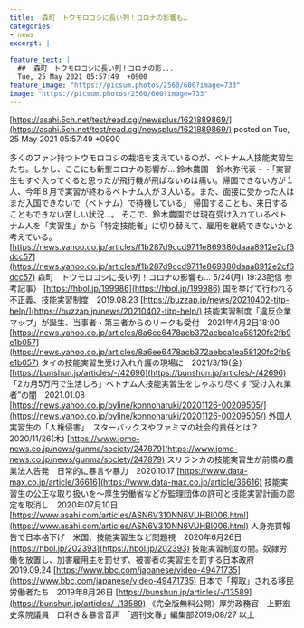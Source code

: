 ```yaml
---
title:  森町　トウモロコシに長い列！コロナの影響も…  
categories:
- news
excerpt: |
  
feature_text: |
  ##  森町　トウモロコシに長い列！コロナの影...
  Tue, 25 May 2021 05:57:49  +0900
feature_image: "https://picsum.photos/2560/600?image=733"
image: "https://picsum.photos/2560/600?image=733"
---
```


[https://asahi.5ch.net/test/read.cgi/newsplus/1621889869/](https://asahi.5ch.net/test/read.cgi/newsplus/1621889869/)
posted on Tue, 25 May 2021 05:57:49  +0900

<!--more-->

多くのファン持つトウモロコシの栽培を支えているのが、ベトナム人技能実習生たち。しかし、ここにも新型コロナの影響が… 鈴木農園　鈴木弥代表・・「実習生もすぐ入ってくると思ったが飛行機が飛ばないのは痛い。帰国できない方が１人、今年８月で実習が終わるベトナム人が３人いる。また、面接に受かった人はまだ入国できないで（ベトナム）で待機している」 帰国することも、来日することもできない苦しい状況…。 そこで、鈴木農園では現在受け入れているベトナム人を「実習生」から「特定技能者」に切り替えて、雇用を継続できないかと考えている。 [https://news.yahoo.co.jp/articles/f1b287d9ccd9711e869380daaa8912e2cf6dcc57](https://news.yahoo.co.jp/articles/f1b287d9ccd9711e869380daaa8912e2cf6dcc57) 森町　トウモロコシに長い列！コロナの影響も… 5/24(月) 19:23配信 参考記事） [https://hbol.jp/199986](https://hbol.jp/199986) 国を挙げて行われる不正義、技能実習制度　2019.08.23 [https://buzzap.jp/news/20210402-titp-help/](https://buzzap.jp/news/20210402-titp-help/) 技能実習制度「違反企業マップ」が誕生、当事者・第三者からのリークも受付　2021年4月2日18:00 [https://news.yahoo.co.jp/articles/8a6ee6478acb372aebca1ea58120fc2fb9e1b057](https://news.yahoo.co.jp/articles/8a6ee6478acb372aebca1ea58120fc2fb9e1b057) タイの技能実習生受け入れ介護の現場に　2021/3/19(金) [https://bunshun.jp/articles/-/42696](https://bunshun.jp/articles/-/42696) 「2カ月5万円で生活しろ」ベトナム人技能実習生をしゃぶり尽くす“受け入れ業者”の闇　2021.01.08 [https://news.yahoo.co.jp/byline/konnoharuki/20201126-00209505/](https://news.yahoo.co.jp/byline/konnoharuki/20201126-00209505/) 外国人実習生の「人権侵害」　スターバックスやファミマの社会的責任とは？　2020/11/26(木) [https://www.jomo-news.co.jp/news/gunma/society/247879](https://www.jomo-news.co.jp/news/gunma/society/247879) スリランカの技能実習生が前橋の農業法人告発　日常的に暴言や暴力　2020.10.17 [https://www.data-max.co.jp/article/36616](https://www.data-max.co.jp/article/36616) 技能実習生の公正な取り扱いを〜厚生労働省などが監理団体の許可と技能実習計画の認定を取消し　2020年07月10日 [https://www.asahi.com/articles/ASN6V310NN6VUHBI006.html](https://www.asahi.com/articles/ASN6V310NN6VUHBI006.html) 人身売買報告で日本格下げ　米国、技能実習生など問題視　2020年6月26日 [https://hbol.jp/202393](https://hbol.jp/202393) 技能実習制度の闇。奴隷労働を放置し、加害雇用主を罰せず、被害者の実習生を罰する日本政府　2019.09.24 [https://www.bbc.com/japanese/video-49471735](https://www.bbc.com/japanese/video-49471735) 日本で「搾取」される移民労働者たち　2019年8月26日 [https://bunshun.jp/articles/-/13589](https://bunshun.jp/articles/-/13589) 《完全版無料公開》厚労政務官　上野宏史衆院議員　口利き＆暴言音声 「週刊文春」編集部2019/08/27 以上
